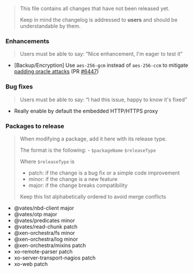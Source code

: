> This file contains all changes that have not been released yet.
>
> Keep in mind the changelog is addressed to **users** and should be
> understandable by them.

### Enhancements

> Users must be able to say: “Nice enhancement, I'm eager to test it”

- [Backup/Encryption] Use `aes-256-gcm` instead of `aes-256-ccm` to mitigate [padding oracle attacks](https://en.wikipedia.org/wiki/Padding_oracle_attack) (PR [#6447](https://github.com/vatesfr/xen-orchestra/pull/6447))

### Bug fixes

> Users must be able to say: “I had this issue, happy to know it's fixed”

- Really enable by default the embedded HTTP/HTTPS proxy

### Packages to release

> When modifying a package, add it here with its release type.
>
> The format is the following: - `$packageName` `$releaseType`
>
> Where `$releaseType` is
>
> - patch: if the change is a bug fix or a simple code improvement
> - minor: if the change is a new feature
> - major: if the change breaks compatibility
>
> Keep this list alphabetically ordered to avoid merge conflicts

<!--packages-start-->

- @vates/nbd-client major
- @vates/otp major
- @vates/predicates minor
- @vates/read-chunk patch
- @xen-orchestra/fs minor
- @xen-orchestra/log minor
- @xen-orchestra/mixins patch
- xo-remote-parser patch
- xo-server-transport-nagios patch
- xo-web patch

<!--packages-end-->
